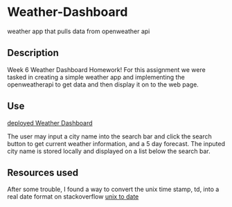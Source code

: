 # Weather-Dashboard
weather app that pulls data from openweather api

## Description
Week 6 Weather Dashboard Homework!
For this assignment we were tasked in creating a simple weather app and implementing the openweatherapi to get data and then display it on to the web page.

## Use
[deployed Weather Dashboard](https://apemint.github.io/Weather-Dashboard/)

The user may input a city name into the search bar and click the search button to get current weather information, and a 5 day forecast. The inputed city name is stored locally and displayed on a list below the search bar.

## Resources used
After some trouble, I found a way to convert the unix time stamp, td, into a real date format on stackoverflow
[unix to date](https://stackoverflow.com/questions/847185/convert-a-unix-timestamp-to-time-in-javascript)

